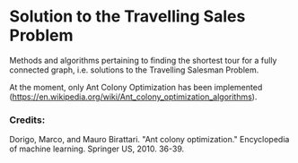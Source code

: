 # Solution to the Travelling Sales Problem

Methods and algorithms pertaining to finding the shortest tour for a fully connected graph, i.e. solutions to the Travelling Salesman Problem.

At the moment, only Ant Colony Optimization has been implemented (https://en.wikipedia.org/wiki/Ant_colony_optimization_algorithms).

### Credits:
Dorigo, Marco, and Mauro Birattari. "Ant colony optimization." Encyclopedia of machine learning. Springer US, 2010. 36-39.
